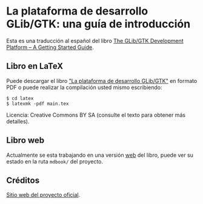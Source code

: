 # La plataforma de desarrollo GLib/GTK: una guía de introducción

Esta es una traducción al español del libro [The GLib/GTK Development Platform – A Getting Started Guide](https://github.com/swilmet-archives/glib-gtk-book).

## Libro en LaTeX

Puede descargar el libro ["La plataforma de desarrollo GLib/GTK"](latex/glib_gtk_libro.pdf) en formato PDF o puede realizar la compilación usted mismo escribiendo:

```terminal
$ cd latex
$ latexmk -pdf main.tex
```

Licencia: Creative Commons BY SA (consulte el texto para obtener más detalles).

## Libro web

Actualmente se esta trabajando en una versión [web](https://github.com/rust-lang/mdBook) del libro, puede ver su estado en la ruta `mdbook/` del proyecto.

## Créditos

[Sitio web del proyecto oficial](https://people.gnome.org/~swilmet/glib-gtk-book/).
